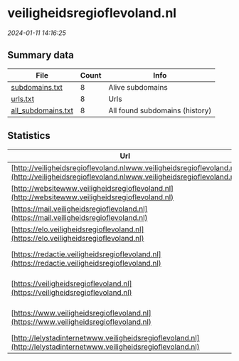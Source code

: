 # veiligheidsregioflevoland.nl
*2024-01-11 14:16:25*
## Summary data
| File       | Count | Info |
|------------|-------|------|
|[subdomains.txt](/data/veiligheidsregioflevoland.nl/subdomains.txt)|8|Alive subdomains|
|[urls.txt](/data/veiligheidsregioflevoland.nl/urls.txt)|8|Urls|
|[all_subdomains.txt](/data/veiligheidsregioflevoland.nl/all_subdomains.txt)|8|All found subdomains (history)|
## Statistics
| Url | SSL | Server | Cookie | HSTS | CSP | XFO | XXP | RP | Tech |Title |
|------------|-------|------|------|------|------|------|------|------|------|------|
|[http://veiligheidsregioflevoland.nlwww.veiligheidsregioflevoland.nl](http://veiligheidsregioflevoland.nlwww.veiligheidsregioflevoland.nl)| |Microsoft-HTTPAP...| | | | | |:white_check_mark: |Microsoft HTTPAP...|Not Found|
|[http://websitewww.veiligheidsregioflevoland.nl](http://websitewww.veiligheidsregioflevoland.nl)| |Microsoft-HTTPAP...| | | | | |:white_check_mark: |Microsoft HTTPAP...|Not Found|
|[https://mail.veiligheidsregioflevoland.nl](https://mail.veiligheidsregioflevoland.nl)| || | | | | |:white_check_mark: |HSTS||
|[https://elo.veiligheidsregioflevoland.nl](https://elo.veiligheidsregioflevoland.nl)| |-| | | | |:white_check_mark: |:white_check_mark: |Microsoft ASP.NE...|CK Mensenmassa|
|[https://redactie.veiligheidsregioflevoland.nl](https://redactie.veiligheidsregioflevoland.nl)| |-|:warning: |:white_check_mark: | |:white_check_mark: |:white_check_mark: |HSTS Microsoft A...|Object moved|
|[https://veiligheidsregioflevoland.nl](https://veiligheidsregioflevoland.nl)| |-| |:white_check_mark: |:white_check_mark: |:white_check_mark: |:white_check_mark: |HSTS Microsoft A...|Object moved|
|[https://www.veiligheidsregioflevoland.nl](https://www.veiligheidsregioflevoland.nl)| |-| |:white_check_mark: |:white_check_mark: |:white_check_mark: |:white_check_mark: |HSTS Microsoft A...|Home - Website V...|
|[http://lelystadinternetwww.veiligheidsregioflevoland.nl](http://lelystadinternetwww.veiligheidsregioflevoland.nl)| |Microsoft-HTTPAP...| | | | | |:white_check_mark: |Microsoft HTTPAP...|Not Found|